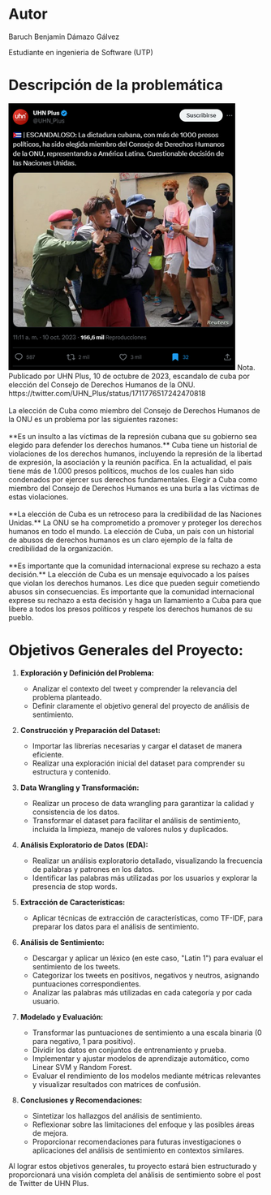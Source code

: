 # Autor

Baruch Benjamin Dámazo Gálvez

Estudiante en ingenieria de Software (UTP)

# Descripción de la problemática

<img src="https://github.com/barubdg/DictaduraCubana_ONU_SentimentAnalysis/blob/main/img-post-twitter.png?raw=true" alt="Post Twitter: Cuba en el Consejo de Derechos Humanos">
Nota. Publicado por UHN Plus, 10 de octubre de 2023, escandalo de cuba por elección del Consejo de Derechos Humanos de la ONU. https://twitter.com/UHN_Plus/status/1711776517242470818<br>
<br>
La elección de Cuba como miembro del Consejo de Derechos Humanos de la ONU es un problema por las siguientes razones:
<br><br>
**Es un insulto a las víctimas de la represión cubana que su gobierno sea elegido para defender los derechos humanos.** Cuba tiene un historial de violaciones de los derechos humanos, incluyendo la represión de la libertad de expresión, la asociación y la reunión pacífica. En la actualidad, el país tiene más de 1.000 presos políticos, muchos de los cuales han sido condenados por ejercer sus derechos fundamentales. Elegir a Cuba como miembro del Consejo de Derechos Humanos es una burla a las víctimas de estas violaciones.
<br><br>
**La elección de Cuba es un retroceso para la credibilidad de las Naciones Unidas.** La ONU se ha comprometido a promover y proteger los derechos humanos en todo el mundo. La elección de Cuba, un país con un historial de abusos de derechos humanos es un claro ejemplo de la falta de credibilidad de la organización.
<br><br>
**Es importante que la comunidad internacional exprese su rechazo a esta decisión.** La elección de Cuba es un mensaje equivocado a los países que violan los derechos humanos. Les dice que pueden seguir cometiendo abusos sin consecuencias. Es importante que la comunidad internacional exprese su rechazo a esta decisión y haga un llamamiento a Cuba para que libere a todos los presos políticos y respete los derechos humanos de su pueblo.

# Objetivos Generales del Proyecto:

1. **Exploración y Definición del Problema:**
   - Analizar el contexto del tweet y comprender la relevancia del problema planteado.
   - Definir claramente el objetivo general del proyecto de análisis de sentimiento.

2. **Construcción y Preparación del Dataset:**
   - Importar las librerías necesarias y cargar el dataset de manera eficiente.
   - Realizar una exploración inicial del dataset para comprender su estructura y contenido.

3. **Data Wrangling y Transformación:**
   - Realizar un proceso de data wrangling para garantizar la calidad y consistencia de los datos.
   - Transformar el dataset para facilitar el análisis de sentimiento, incluida la limpieza, manejo de valores nulos y duplicados.

4. **Análisis Exploratorio de Datos (EDA):**
   - Realizar un análisis exploratorio detallado, visualizando la frecuencia de palabras y patrones en los datos.
   - Identificar las palabras más utilizadas por los usuarios y explorar la presencia de stop words.

5. **Extracción de Características:**
   - Aplicar técnicas de extracción de características, como TF-IDF, para preparar los datos para el análisis de sentimiento.

6. **Análisis de Sentimiento:**
   - Descargar y aplicar un léxico (en este caso, "Latin 1") para evaluar el sentimiento de los tweets.
   - Categorizar los tweets en positivos, negativos y neutros, asignando puntuaciones correspondientes.
   - Analizar las palabras más utilizadas en cada categoría y por cada usuario.

7. **Modelado y Evaluación:**
   - Transformar las puntuaciones de sentimiento a una escala binaria (0 para negativo, 1 para positivo).
   - Dividir los datos en conjuntos de entrenamiento y prueba.
   - Implementar y ajustar modelos de aprendizaje automático, como Linear SVM y Random Forest.
   - Evaluar el rendimiento de los modelos mediante métricas relevantes y visualizar resultados con matrices de confusión.

8. **Conclusiones y Recomendaciones:**
   - Sintetizar los hallazgos del análisis de sentimiento.
   - Reflexionar sobre las limitaciones del enfoque y las posibles áreas de mejora.
   - Proporcionar recomendaciones para futuras investigaciones o aplicaciones del análisis de sentimiento en contextos similares.

Al lograr estos objetivos generales, tu proyecto estará bien estructurado y proporcionará una visión completa del análisis de sentimiento sobre el post de Twitter de UHN Plus.
